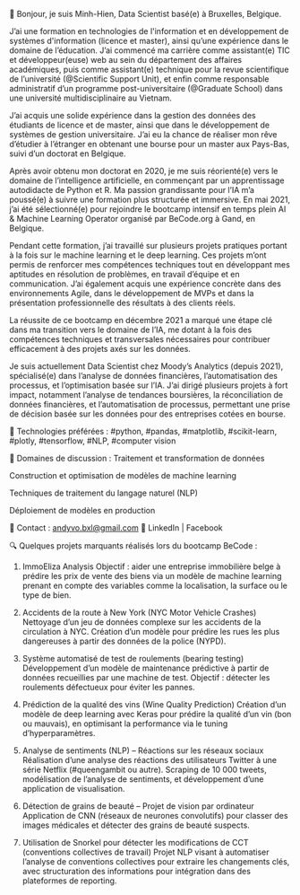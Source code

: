👋 Bonjour, je suis Minh-Hien,
Data Scientist basé(e) à Bruxelles, Belgique.

J’ai une formation en technologies de l'information et en développement de systèmes d'information (licence et master), ainsi qu’une expérience dans le domaine de l’éducation. J’ai commencé ma carrière comme assistant(e) TIC et développeur(euse) web au sein du département des affaires académiques, puis comme assistant(e) technique pour la revue scientifique de l’université (@Scientific Support Unit), et enfin comme responsable administratif d’un programme post-universitaire (@Graduate School) dans une université multidisciplinaire au Vietnam.

J’ai acquis une solide expérience dans la gestion des données des étudiants de licence et de master, ainsi que dans le développement de systèmes de gestion universitaire. J’ai eu la chance de réaliser mon rêve d’étudier à l’étranger en obtenant une bourse pour un master aux Pays-Bas, suivi d’un doctorat en Belgique.

Après avoir obtenu mon doctorat en 2020, je me suis réorienté(e) vers le domaine de l’intelligence artificielle, en commençant par un apprentissage autodidacte de Python et R. Ma passion grandissante pour l’IA m’a poussé(e) à suivre une formation plus structurée et immersive. En mai 2021, j’ai été sélectionné(e) pour rejoindre le bootcamp intensif en temps plein AI & Machine Learning Operator organisé par BeCode.org à Gand, en Belgique.

Pendant cette formation, j’ai travaillé sur plusieurs projets pratiques portant à la fois sur le machine learning et le deep learning. Ces projets m’ont permis de renforcer mes compétences techniques tout en développant mes aptitudes en résolution de problèmes, en travail d’équipe et en communication. J’ai également acquis une expérience concrète dans des environnements Agile, dans le développement de MVPs et dans la présentation professionnelle des résultats à des clients réels.

La réussite de ce bootcamp en décembre 2021 a marqué une étape clé dans ma transition vers le domaine de l’IA, me dotant à la fois des compétences techniques et transversales nécessaires pour contribuer efficacement à des projets axés sur les données.

Je suis actuellement Data Scientist chez Moody’s Analytics (depuis 2021), spécialisé(e) dans l’analyse de données financières, l’automatisation des processus, et l’optimisation basée sur l’IA. J’ai dirigé plusieurs projets à fort impact, notamment l’analyse de tendances boursières, la réconciliation de données financières, et l’automatisation de processus, permettant une prise de décision basée sur les données pour des entreprises cotées en bourse.

🔧 Technologies préférées :
#python, #pandas, #matplotlib, #scikit-learn, #plotly, #tensorflow, #NLP, #computer vision

💬 Domaines de discussion :
Traitement et transformation de données

Construction et optimisation de modèles de machine learning

Techniques de traitement du langage naturel (NLP)

Déploiement de modèles en production

📧 Contact : andyvo.bxl@gmail.com
📎 LinkedIn | Facebook

🔍 Quelques projets marquants réalisés lors du bootcamp BeCode :
1. ImmoEliza Analysis
Objectif : aider une entreprise immobilière belge à prédire les prix de vente des biens via un modèle de machine learning prenant en compte des variables comme la localisation, la surface ou le type de bien.

2. Accidents de la route à New York (NYC Motor Vehicle Crashes)
Nettoyage d’un jeu de données complexe sur les accidents de la circulation à NYC. Création d’un modèle pour prédire les rues les plus dangereuses à partir des données de la police (NYPD).

3. Système automatisé de test de roulements (bearing testing)
Développement d’un modèle de maintenance prédictive à partir de données recueillies par une machine de test. Objectif : détecter les roulements défectueux pour éviter les pannes.

4. Prédiction de la qualité des vins (Wine Quality Prediction)
Création d’un modèle de deep learning avec Keras pour prédire la qualité d’un vin (bon ou mauvais), en optimisant la performance via le tuning d’hyperparamètres.

5. Analyse de sentiments (NLP) – Réactions sur les réseaux sociaux
Réalisation d’une analyse des réactions des utilisateurs Twitter à une série Netflix (#queengambit ou autre). Scraping de 10 000 tweets, modélisation de l’analyse de sentiments, et développement d’une application de visualisation.

6. Détection de grains de beauté – Projet de vision par ordinateur
Application de CNN (réseaux de neurones convolutifs) pour classer des images médicales et détecter des grains de beauté suspects.

7. Utilisation de Snorkel pour détecter les modifications de CCT (conventions collectives de travail)
Projet NLP visant à automatiser l’analyse de conventions collectives pour extraire les changements clés, avec structuration des informations pour intégration dans des plateformes de reporting.
